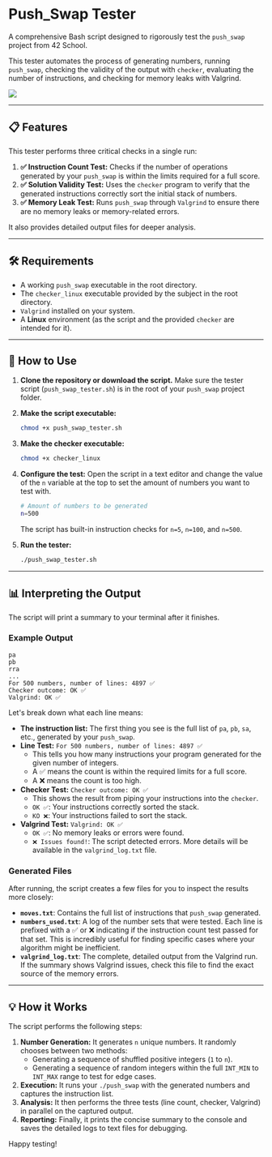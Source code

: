 # Push_Swap Tester

A comprehensive Bash script designed to rigorously test the `push_swap` project from 42 School.

This tester automates the process of generating numbers, running `push_swap`, checking the validity of the output with `checker`, evaluating the number of instructions, and checking for memory leaks with Valgrind.

  
  ![](https://media2.giphy.com/media/v1.Y2lkPTc5MGI3NjExYnloZHFiYmNvOTIxcjI1NzQ5YmMxcGtiaXA3Y2N0NDIwcjZya21keiZlcD12MV9pbnRlcm5hbF9naWZfYnlfaWQmY3Q9Zw/gw3IWyGkC0rsazTi/giphy.gif)

---

## 📋 Features

This tester performs three critical checks in a single run:

1.  **✅ Instruction Count Test:** Checks if the number of operations generated by your `push_swap` is within the limits required for a full score.
2.  **✅ Solution Validity Test:** Uses the `checker` program to verify that the generated instructions correctly sort the initial stack of numbers.
3.  **✅ Memory Leak Test:** Runs `push_swap` through `Valgrind` to ensure there are no memory leaks or memory-related errors.

It also provides detailed output files for deeper analysis.

---

## 🛠️ Requirements

- A working `push_swap` executable in the root directory.
- The `checker_linux` executable provided by the subject in the root directory.
- `Valgrind` installed on your system.
- A **Linux** environment (as the script and the provided `checker` are intended for it).

---

## 🚀 How to Use

1.  **Clone the repository or download the script.** Make sure the tester script (`push_swap_tester.sh`) is in the root of your `push_swap` project folder.

2.  **Make the script executable:**
    ```bash
    chmod +x push_swap_tester.sh
    ```

3.  **Make the checker executable:**
    ```bash
    chmod +x checker_linux
    ```

4.  **Configure the test:** Open the script in a text editor and change the value of the `n` variable at the top to set the amount of numbers you want to test with.
    ```bash
    # Amount of numbers to be generated
    n=500
    ```
    The script has built-in instruction checks for `n=5`, `n=100`, and `n=500`.

5.  **Run the tester:**
    ```bash
    ./push_swap_tester.sh
    ```

---

## 📊 Interpreting the Output

The script will print a summary to your terminal after it finishes.

### Example Output

```
pa
pb
rra
...
For 500 numbers, number of lines: 4897 ✅
Checker outcome: OK ✅
Valgrind: OK ✅
```

Let's break down what each line means:

- **The instruction list:** The first thing you see is the full list of `pa`, `pb`, `sa`, etc., generated by your `push_swap`.
- **Line Test:** `For 500 numbers, number of lines: 4897 ✅`
  - This tells you how many instructions your program generated for the given number of integers.
  - A ✅ means the count is within the required limits for a full score.
  - A ❌ means the count is too high.
- **Checker Test:** `Checker outcome: OK ✅`
  - This shows the result from piping your instructions into the `checker`.
  - `OK ✅`: Your instructions correctly sorted the stack.
  - `KO ❌`: Your instructions failed to sort the stack.
- **Valgrind Test:** `Valgrind: OK ✅`
  - `OK ✅`: No memory leaks or errors were found.
  - `❌ Issues found!`: The script detected errors. More details will be available in the `valgrind_log.txt` file.

### Generated Files

After running, the script creates a few files for you to inspect the results more closely:

- **`moves.txt`**: Contains the full list of instructions that `push_swap` generated.
- **`numbers_used.txt`**: A log of the number sets that were tested. Each line is prefixed with a ✅ or ❌ indicating if the instruction count test passed for that set. This is incredibly useful for finding specific cases where your algorithm might be inefficient.
- **`valgrind_log.txt`**: The complete, detailed output from the Valgrind run. If the summary shows Valgrind issues, check this file to find the exact source of the memory errors.

---

## 💡 How it Works

The script performs the following steps:

1.  **Number Generation:** It generates `n` unique numbers. It randomly chooses between two methods:
    - Generating a sequence of shuffled positive integers (`1` to `n`).
    - Generating a sequence of random integers within the full `INT_MIN` to `INT_MAX` range to test for edge cases.
2.  **Execution:** It runs your `./push_swap` with the generated numbers and captures the instruction list.
3.  **Analysis:** It then performs the three tests (line count, checker, Valgrind) in parallel on the captured output.
4.  **Reporting:** Finally, it prints the concise summary to the console and saves the detailed logs to text files for debugging.

Happy testing!
